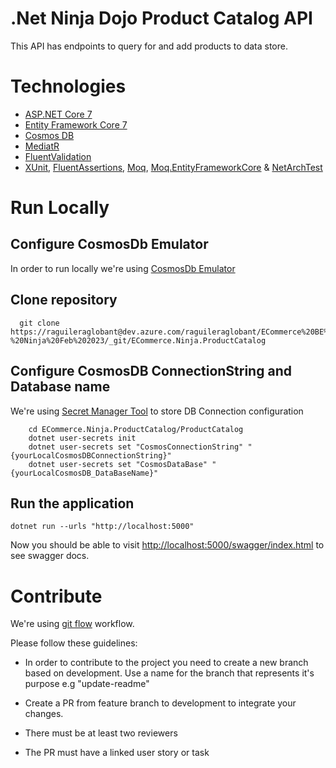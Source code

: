 
# .Net Ninja Dojo Product Catalog API

This API has endpoints to query for and add products to data store.

# Technologies
* [ASP.NET Core 7](https://docs.microsoft.com/en-us/aspnet/core/introduction-to-aspnet-core)
* [Entity Framework Core 7](https://docs.microsoft.com/en-us/ef/core/)
* [Cosmos DB](https://learn.microsoft.com/en-us/azure/cosmos-db/)
* [MediatR](https://github.com/jbogard/MediatR)
* [FluentValidation](https://fluentvalidation.net/)
* [XUnit](https://xunit.net/), [FluentAssertions](https://fluentassertions.com/), [Moq](https://github.com/moq), [Moq.EntityFrameworkCore](https://www.nuget.org/packages/Moq.EntityFrameworkCore) & [NetArchTest](https://github.com/jbogard/Respawn)

# Run Locally

## Configure CosmosDb Emulator

In order to run locally we're using [CosmosDb Emulator](https://learn.microsoft.com/en-us/azure/cosmos-db/local-emulator?tabs=ssl-netstd21)

## Clone repository

```
  git clone https://raguileraglobant@dev.azure.com/raguileraglobant/ECommerce%20BE%20-%20Ninja%20Feb%202023/_git/ECommerce.Ninja.ProductCatalog
```

## Configure CosmosDB ConnectionString and Database name

We're using [Secret Manager Tool](https://learn.microsoft.com/en-us/aspnet/core/security/app-secrets?view=aspnetcore-7.0&tabs=windows#secret-manager) to store DB Connection configuration

```
	cd ECommerce.Ninja.ProductCatalog/ProductCatalog
	dotnet user-secrets init
	dotnet user-secrets set "CosmosConnectionString" "{yourLocalCosmosDBConnectionString}"
	dotnet user-secrets set "CosmosDataBase" "{yourLocalCosmosDB_DataBaseName}"
```

## Run the application

```
dotnet run --urls "http://localhost:5000"
```

Now you should be able to visit [http://localhost:5000/swagger/index.html]() to see swagger docs. 

# Contribute
We're using [git flow](https://www.atlassian.com/git/tutorials/comparing-workflows/gitflow-workflow) workflow.

Please follow these guidelines: 

- In order to contribute to the project you need to create a new branch based on development. Use a name for the branch that represents it's purpose e.g "update-readme"

- Create a PR from feature branch to development to integrate your changes.

- There must be at least two reviewers

- The PR must have a linked user story or task
